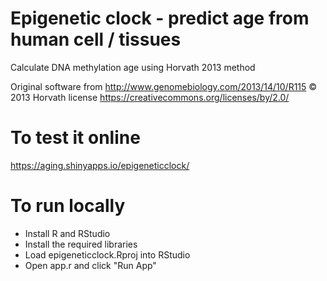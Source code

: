 # Epigenetic clock - predict age from human cell / tissues

Calculate DNA methylation age using Horvath 2013 method

Original software from http://www.genomebiology.com/2013/14/10/R115 © 2013 Horvath license https://creativecommons.org/licenses/by/2.0/


# To test it online

https://aging.shinyapps.io/epigeneticclock/

# To run locally

  - Install R and RStudio
  - Install the required libraries
  - Load epigeneticclock.Rproj into RStudio
  - Open app.r and click "Run App"

